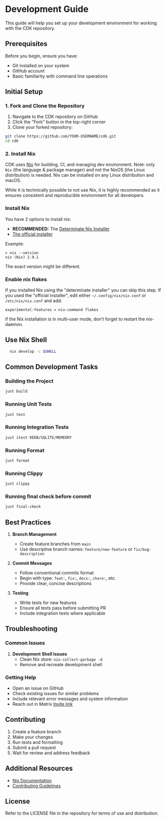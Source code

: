 # Development Guide

This guide will help you set up your development environment for working with the CDK repository.

## Prerequisites

Before you begin, ensure you have:
- Git installed on your system
- GitHub account
- Basic familiarity with command line operations

## Initial Setup

### 1. Fork and Clone the Repository

1. Navigate to the CDK repository on GitHub
2. Click the "Fork" button in the top-right corner
3. Clone your forked repository:
```bash
git clone https://github.com/YOUR-USERNAME/cdk.git
cd cdk
```

### 2. Install Nix

<!-- 
MIT License

Copyright (c) 2021 elsirion
https://github.com/fedimint/fedimint/blob/master/docs/dev-env.md
-->

CDK uses [Nix](https://nixos.org/explore.html) for building, CI, and managing dev environment.
Note: only `Nix` (the language & package manager) and not the NixOS (the Linux distribution) is needed.
Nix can be installed on any Linux distribution and macOS.

While it is technically possible to not use Nix, it is highly recommended as
it ensures consistent and reproducible environment for all developers.

### Install Nix

You have 2 options to install nix:

* **RECOMMENDED:** The [Determinate Nix Installer](https://github.com/DeterminateSystems/nix-installer)
* [The official installer](https://nixos.org/download.html)

Example:

```
> nix --version
nix (Nix) 2.9.1
```

The exact version might be different.

### Enable nix flakes

If you installed Nix using the "determinate installer" you can skip this step. If you used the "official installer", edit either `~/.config/nix/nix.conf` or `/etc/nix/nix.conf` and add:

```
experimental-features = nix-command flakes
```

If the Nix installation is in multi-user mode, don’t forget to restart the nix-daemon.

## Use Nix Shell

```sh
  nix develop -c $SHELL  
```

## Common Development Tasks

### Building the Project
```sh
just build
```

### Running Unit Tests
```bash
just test
```

### Running Integration Tests
```bash
just itest REDB/SQLITE/MEMEORY
```

### Running Format
```bash
just format
```


### Running Clippy
```bash
just clippy
```

### Running final check before commit
```sh
just final-check
```


## Best Practices

1. **Branch Management**
   - Create feature branches from `main`
   - Use descriptive branch names: `feature/new-feature` or `fix/bug-description`

2. **Commit Messages**
   - Follow conventional commits format
   - Begin with type: `feat:`, `fix:`, `docs:`, `chore:`, etc.
   - Provide clear, concise descriptions

3. **Testing**
   - Write tests for new features
   - Ensure all tests pass before submitting PR
   - Include integration tests where applicable

## Troubleshooting

### Common Issues

1. **Development Shell Issues**
   - Clean Nix store: `nix-collect-garbage -d`
   - Remove and recreate development shell

### Getting Help

- Open an issue on GitHub
- Check existing issues for similar problems
- Include relevant error messages and system information
- Reach out in Matrix [Invite link](https://matrix.to/#/#dev:matrix.cashu.space)

## Contributing

1. Create a feature branch
2. Make your changes
3. Run tests and formatting
4. Submit a pull request
5. Wait for review and address feedback

## Additional Resources

- [Nix Documentation](https://nixos.org/manual/nix/stable/)
- [Contributing Guidelines](CONTRIBUTING.md)

## License

Refer to the LICENSE file in the repository for terms of use and distribution.

